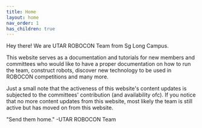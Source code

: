 ```yaml
---
title: Home
layout: home
nav_order: 1
has_children: true
---
```


Hey there! We are UTAR ROBOCON Team from Sg Long Campus.

This website serves as a documentation and tutorials for new members and committees who would like to have a proper documentation on how to run the team, construct robots, discover new technology to be used in ROBOCON competitions and many more.

Just a small note that the activeness of this website's content updates is subjected to the committees' contribution (and availability ofc). If you notice that no more content updates from this website, most likely the team is still active but has moved on from this website.

"Send them home." -UTAR ROBOCON Team